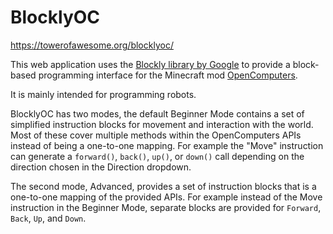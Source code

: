 # BlocklyOC
https://towerofawesome.org/blocklyoc/

This web application uses the [Blockly library by Google](https://developers.google.com/blockly/) to provide a block-based programming interface for the Minecraft mod [OpenComputers](https://github.com/MightyPirates/OpenComputers/).

It is mainly intended for programming robots.

BlocklyOC has two modes, the default Beginner Mode contains a set of simplified instruction blocks for movement and interaction with the world. Most of these cover multiple methods within the OpenComputers APIs instead of being a one-to-one mapping.
For example the "Move" instruction can generate a `forward()`, `back()`, `up()`, or `down()` call depending on the direction chosen in the Direction dropdown.

The second mode, Advanced, provides a set of instruction blocks that is a one-to-one mapping of the provided APIs. For example instead of the Move instruction in the Beginner Mode, separate blocks are provided for `Forward`, `Back`, `Up`, and `Down`.
